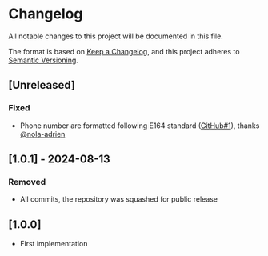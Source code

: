 # Changelog
All notable changes to this project will be documented in this file.

The format is based on [Keep a Changelog](https://keepachangelog.com/en/1.0.0/),
and this project adheres to [Semantic Versioning](https://semver.org/spec/v2.0.0.html).

## [Unreleased]

### Fixed
- Phone number are formatted following E164 standard ([GitHub#1](https://github.com/wearestancer/cms-magento/pull/1)), thanks [@nola-adrien](https://github.com/nola-adrien)


## [1.0.1] - 2024-08-13

### Removed
- All commits, the repository was squashed for public release


## [1.0.0]
- First implementation
